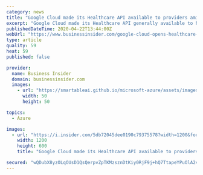 ```yaml
---
category: news
title: "Google Cloud made its Healthcare API available to providers amid the pandemic"
excerpt: "Google Cloud made its Healthcare API generally available to healthcare organizations in response to the coronavirus pandemic."
publishedDateTime: 2020-04-22T13:44:00Z
webUrl: "https://www.businessinsider.com/google-cloud-opens-healthcare-api-to-providers-amid-pandemic-2020-4"
type: article
quality: 59
heat: 59
published: false

provider:
  name: Business Insider
  domain: businessinsider.com
  images:
    - url: "https://smartableai.github.io/microsoft-azure/assets/images/organizations/businessinsider.com-50x50.jpg"
      width: 50
      height: 50

topics:
  - Azure

images:
  - url: "https://i.insider.com/5db72045dee0190c79375578?width=1200&format=jpeg"
    width: 1200
    height: 600
    title: "Google Cloud made its Healthcare API available to providers amid the pandemic"

secured: "wQDubX8yzOLqOUsD1QsQerpvZpTKMzsznDtKiy0RjF9j+hQ7TtapeYPuOlA2vlZ9FSTLzd0xeuLNr3gM+iAYe5GppdRUc2Ca6K20oqH95tDEgGcS/krNQYONr/hXt+RGGseNANtlAViQLkHX+hiJ8T5+tIreyxN2V517jcv9Gfisou6/riPQ7CbdUuDukGEbIBfxd336WbhvkwLzIfQOuqFICtTc3YBg4k3sUkN6qwH7eiZATVjikKy6wUB44XNcEjQDwNKXn30tFb5MN3MTC5PX8KgqIpVdvc8qW/SFBRnFdgPKqJzOTjItczwTvkjCOtVlctxsfNC0e0TTqwEBLlWMG/BKetK7aKkcXn20TqKnzoNE+HR4uH8cqpcrSd3f7grrmUAJd68e3eN7tcp02oxnc8hgt2SmOETSlnKvntXnvJpiXfkcwwLCymnRwEkPN185lOCENjShJX9uVFpDh6PmNv/raApGQxB1qktkUHo=;jTq8KYpR39JPDd22KnE87A=="
---
```


